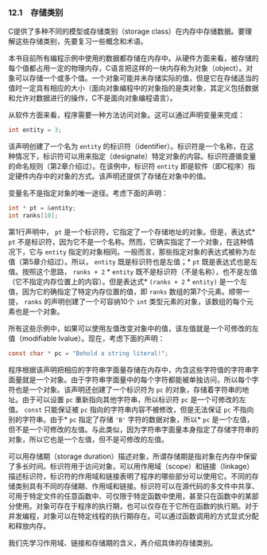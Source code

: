 ### 12.1　存储类别

C提供了多种不同的模型或存储类别（storage class）在内存中存储数据。要理解这些存储类别，先要复习一些概念和术语。

本书目前所有编程示例中使用的数据都存储在内存中。从硬件方面来看，被存储的每个值都占用一定的物理内存，C语言把这样的一块内存称为对象（object）。对象可以存储一个或多个值。一个对象可能并未存储实际的值，但是它在存储适当的值时一定具有相应的大小（面向对象编程中的对象指的是类对象，其定义包括数据和允许对数据进行的操作，C不是面向对象编程语言）。

从软件方面来看，程序需要一种方法访问对象。这可以通过声明变量来完成：

```c
int entity = 3;
```

该声明创建了一个名为 `entity` 的标识符（identifier）。标识符是一个名称，在这种情况下，标识符可以用来指定（designate）特定对象的内容。标识符遵循变量的命名规则（第2章介绍过）。在该例中，标识符 `entity` 即是软件（即C程序）指定硬件内存中的对象的方式。该声明还提供了存储在对象中的值。

变量名不是指定对象的唯一途径。考虑下面的声明：

```c
int * pt = &entity;
int ranks[10];
```

第1行声明中， `pt` 是一个标识符，它指定了一个存储地址的对象。但是，表达式* `pt` 不是标识符，因为它不是一个名称。然而，它确实指定了一个对象，在这种情况下，它与 `entity` 指定的对象相同。一般而言，那些指定对象的表达式被称为左值（第5章介绍过）。所以， `entity` 既是标识符也是左值；* `pt` 既是表达式也是左值。按照这个思路， `ranks + 2`  *  `entity` 既不是标识符（不是名称），也不是左值（它不指定内存位置上的内容）。但是表达式* `(ranks + 2`  *  `entity)` 是一个左值，因为它的确指定了特定内存位置的值，即 `ranks` 数组的第7个元素。顺带一提， `ranks` 的声明创建了一个可容纳10个 `int` 类型元素的对象，该数组的每个元素也是一个对象。

所有这些示例中，如果可以使用左值改变对象中的值，该左值就是一个可修改的左值（modifiable lvalue）。现在，考虑下面的声明：

```c
const char * pc = "Behold a string literal!";
```

程序根据该声明把相应的字符串字面量存储在内存中，内含这些字符值的字符串字面量就是一个对象。由于字符串字面量中的每个字符都能被单独访问，所以每个字符也是一个对象。该声明还创建了一个标识符为 `pc` 的对象，存储着字符串的地址。由于可以设置 `pc` 重新指向其他字符串，所以标识符 `pc` 是一个可修改的左值。 `const` 只能保证被 `pc` 指向的字符串内容不被修改，但是无法保证 `pc` 不指向别的字符串。由于* `pc` 指定了存储 `'B'` 字符的数据对象，所以* `pc` 是一个左值，但不是一个可修改的左值。与此类似，因为字符串字面量本身指定了存储字符串的对象，所以它也是一个左值，但不是可修改的左值。

可以用存储期（storage duration）描述对象，所谓存储期是指对象在内存中保留了多长时间。标识符用于访问对象，可以用作用域（scope）和链接（linkage）描述标识符，标识符的作用域和链接表明了程序的哪些部分可以使用它。不同的存储类别具有不同的存储期、作用域和链接。标识符可以在源代码的多文件中共享、可用于特定文件的任意函数中、可仅限于特定函数中使用，甚至只在函数中的某部分使用。对象可存在于程序的执行期，也可以仅存在于它所在函数的执行期。对于并发编程，对象可以在特定线程的执行期存在。可以通过函数调用的方式显式分配和释放内存。

我们先学习作用域、链接和存储期的含义，再介绍具体的存储类别。

